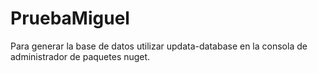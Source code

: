 # PruebaMiguel

Para generar la base de datos utilizar updata-database en la consola de administrador de paquetes nuget.
